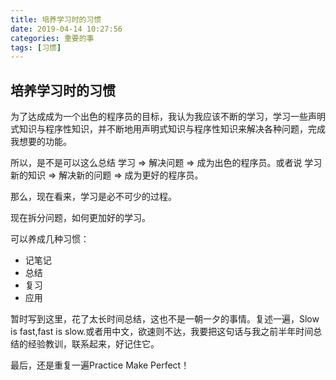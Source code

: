 ```yaml
---
title: 培养学习时的习惯
date: 2019-04-14 10:27:56
categories: 重要的事
tags: [习惯]
---
```

## 培养学习时的习惯

为了达成成为一个出色的程序员的目标，我认为我应该不断的学习，学习一些声明式知识与程序性知识，并不断地用声明式知识与程序性知识来解决各种问题，完成我想要的功能。
<!--more-->
所以，是不是可以这么总结 学习 => 解决问题 => 成为出色的程序员。或者说 学习新的知识 => 解决新的问题 => 成为更好的程序员。

那么，现在看来，学习是必不可少的过程。

现在拆分问题，如何更加好的学习。

可以养成几种习惯：

+ 记笔记
+ 总结
+ 复习
+ 应用
  
暂时写到这里，花了太长时间总结，这也不是一朝一夕的事情。复述一遍，Slow is fast,fast is slow.或者用中文，欲速则不达，我要把这句话与我之前半年时间总结的经验教训，联系起来，好记住它。

最后，还是重复一遍Practice Make Perfect！
